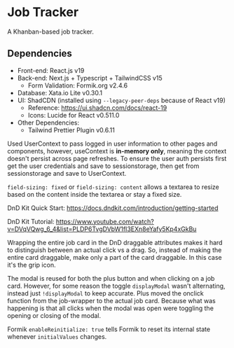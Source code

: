 
# Job Tracker

A Khanban-based job tracker.


## Dependencies

- Front-end: React.js v19
- Back-end: Next.js + Typescript + TailwindCSS v15
    - Form Validation: Formik.org v2.4.6
- Database: Xata.io Lite v0.30.1
- UI: ShadCDN (installed using `--legacy-peer-deps` because of React v19)
    - Reference: https://ui.shadcn.com/docs/react-19
    - Icons: Lucide for React v0.511.0
- Other Dependencies:
    - Tailwind Prettier Plugin v0.6.11

Used UserContext to pass logged in user information to other pages and components, however, useContext is **in-memory only**, meaning the context doesn't persist across page refreshes. To ensure the user auth persists first get the user credentials and save to sessionstorage, then get from sessionstorage and save to UserContext.

`field-sizing: fixed` or `field-sizing: content` allows a textarea to resize based on the content inside the textarea or stay a fixed size.

DnD Kit Quick Start: https://docs.dndkit.com/introduction/getting-started

DnD Kit Tutorial: https://www.youtube.com/watch?v=DVqVQwg_6_4&list=PLDP6TvgDVbW1fI3EXn8eYafy5Kp4xGkBu


Wrapping the entire job card in the DnD draggable attributes makes it hard to distinguish between an actual click vs a drag. So, instead of making the entire card draggable, make only a part of the card draggable. In this case it's the grip icon.

The modal is reused for both the plus button and when clicking on a job card. However, for some reason the toggle `displayModal` wasn't alternating, instead just `!displayModal` to keep accurate. Plus moved the onclick function from the job-wrapper to the actual job card. Because what was happening is that all clicks when the modal was open were toggling the opening or closing of the modal. 

Formik `enableReinitialize: true` tells Formik to reset its internal state whenever `initialValues` changes.